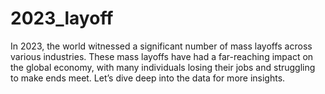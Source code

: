 # 2023_layoff
In 2023, the world witnessed a significant number of mass layoffs across various industries. These mass layoffs have had a far-reaching impact on the global economy, with many individuals losing their jobs and struggling to make ends meet. Let’s dive deep into the data for more insights.
